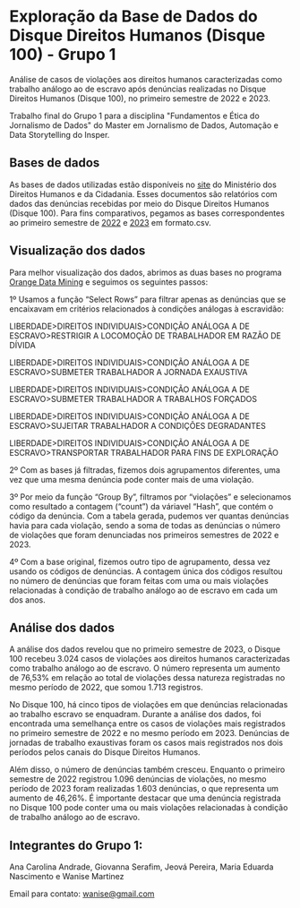 # Exploração da Base de Dados do Disque Direitos Humanos (Disque 100) - Grupo 1

Análise de casos de violações aos direitos humanos caracterizadas como trabalho análogo ao de escravo após denúncias realizadas no Disque Direitos Humanos (Disque 100), no primeiro semestre de 2022 e 2023.

Trabalho final do Grupo 1 para a disciplina "Fundamentos e Ética do Jornalismo de Dados" do Master em Jornalismo de Dados, Automação e Data Storytelling do Insper.

## **Bases de dados**

As bases de dados utilizadas estão disponíveis no [site](https://www.gov.br/mdh/pt-br/acesso-a-informacao/dados-abertos/disque100) do Ministério dos Direitos Humanos e da Cidadania. Esses documentos são relatórios com dados das denúncias recebidas por meio do Disque Direitos Humanos (Disque 100). Para fins comparativos, pegamos as bases correspondentes ao primeiro semestre de [2022](https://www.gov.br/mdh/pt-br/acesso-a-informacao/dados-abertos/disque100/primeiro-semestre-de-2022) e [2023](https://www.gov.br/mdh/pt-br/acesso-a-informacao/dados-abertos/disque100/copy2_of_primeiro-semestre-de-2022) em formato.csv.

## **Visualização dos dados**

Para melhor visualização dos dados, abrimos as duas bases no programa [Orange Data Mining](https://orangedatamining.com/) e seguimos os seguintes passos:

1º Usamos a função “Select Rows” para filtrar apenas as denúncias que se encaixavam em critérios relacionados à condições análogas à escravidão:

LIBERDADE>DIREITOS INDIVIDUAIS>CONDIÇÃO ANÁLOGA A DE ESCRAVO>RESTRIGIR A LOCOMOÇÃO DE TRABALHADOR EM RAZÃO DE DÍVIDA

LIBERDADE>DIREITOS INDIVIDUAIS>CONDIÇÃO ANÁLOGA A DE ESCRAVO>SUBMETER TRABALHADOR A JORNADA EXAUSTIVA

LIBERDADE>DIREITOS INDIVIDUAIS>CONDIÇÃO ANÁLOGA A DE ESCRAVO>SUBMETER TRABALHADOR A TRABALHOS FORÇADOS

LIBERDADE>DIREITOS INDIVIDUAIS>CONDIÇÃO ANÁLOGA A DE ESCRAVO>SUJEITAR TRABALHADOR A CONDIÇÕES DEGRADANTES

LIBERDADE>DIREITOS INDIVIDUAIS>CONDIÇÃO ANÁLOGA A DE ESCRAVO>TRANSPORTAR TRABALHADOR PARA FINS DE EXPLORAÇÃO  

2º Com as bases já filtradas, fizemos dois agrupamentos diferentes, uma vez que uma mesma denúncia pode conter mais de uma violação. 

3º Por meio da função “Group By”, filtramos por “violações” e selecionamos como resultado a contagem (“count”) da váriavel “Hash”, que contém o código da denúncia. Com a tabela gerada, pudemos ver quantas denúncias havia para cada violação, sendo a soma de todas as denúncias o número de violações que foram denunciadas nos primeiros semestres de 2022 e 2023. 

4º Com a base original, fizemos outro tipo de agrupamento, dessa vez usando os códigos de denúncias. A contagem única dos códigos resultou no número de denúncias que foram feitas com uma ou mais violações relacionadas à condição de trabalho análogo ao de escravo em cada um dos anos.

## **Análise dos dados**

A análise dos dados revelou que no primeiro semestre de 2023, o Disque 100 recebeu 3.024 casos de violações aos direitos humanos caracterizadas como trabalho análogo ao de escravo. O número representa um aumento de 76,53% em relação ao total de violações dessa natureza registradas no mesmo período de 2022, que somou 1.713 registros. 

No Disque 100, há cinco tipos de violações em que denúncias relacionadas ao trabalho escravo se enquadram. Durante a análise dos dados, foi encontrada uma semelhança entre os casos de violações mais registrados no primeiro semestre de 2022 e no mesmo período em 2023. Denúncias de jornadas de trabalho exaustivas foram os casos mais registrados nos dois períodos pelos canais do Disque Direitos Humanos.

Além disso, o número de denúncias também cresceu. Enquanto o primeiro semestre de 2022 registrou 1.096 denúncias de violações, no mesmo período de 2023 foram realizadas 1.603 denúncias, o que representa um aumento de 46,26%. É importante destacar que uma denúncia registrada no Disque 100 pode conter uma ou mais violações relacionadas à condição de trabalho análogo ao de escravo.

## **Integrantes do Grupo 1:**
Ana Carolina Andrade, Giovanna Serafim, Jeová Pereira, Maria Eduarda Nascimento e Wanise Martinez

Email para contato: wanise@gmail.com
